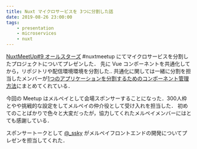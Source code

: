 ```yaml
---
title: Nuxt マイクロサービスを 3つに分割した話
date: 2019-08-26 23:00:00
tags:
	- presentation
	- microservices
	- nuxt
---
```


[NuxtMeetUp#9 オールスターズ](https://nuxt-meetup.connpass.com/event/135514) #nuxtmeetup にてマイクロサービスを分割したプロジェクトについてプレゼンした．
先に Vue コンポーネントを共通化してから，リポジトリや配信環境環境を分割した‥
共通化に関しては一緒に分割を担当したメンバーが[1つのアプリケーションを分割するためのコンポーネント管理方法](https://tech.mercari.com/entry/2019/08/26/120000)にまとめてくれている．

<script async class="speakerdeck-embed" data-id="9f312006ffce4b0ab3aa4dc3475fcdb2" data-ratio="1.77777777777778" src="//speakerdeck.com/assets/embed.js"></script>

今回の Meetup はメルペイとして会場スポンサーすることになった．300人枠とやや挑戦的な設定をしてメルペイの仲介役として受け入れを担当した．
初めてのことばかりで色々と大変だったが，協力してくれたメルペイメンバーにはとても感謝している．

スポンサートークとして [@_ssky](https://twitter.com/_sskyu) がメルペイフロントエンドの開発についてプレゼンを担当してくれた．
<script async class="speakerdeck-embed" data-id="d78f25a54499488aacfdcde256148098" data-ratio="1.77777777777778" src="//speakerdeck.com/assets/embed.js"></script>
